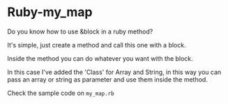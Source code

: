 # Ruby-my_map

Do you know how to use &block in a ruby method?

It's simple, just create a method and call this one with a block.

Inside the method you can do whatever you want with the block.

In this case I've added the 'Class' for Array and String, in this way you can pass an array or string as parameter and use them inside the method.

Check the sample code on `my_map.rb`
